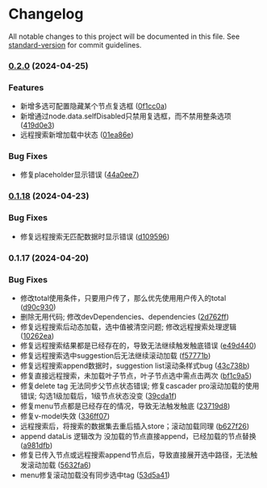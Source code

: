 # Changelog

All notable changes to this project will be documented in this file. See [standard-version](https://github.com/conventional-changelog/standard-version) for commit guidelines.

### [0.2.0](https://github.com/jyj1202/vue-lazy-cascader/compare/v0.1.18...v0.1.19) (2024-04-25)


### Features

* 新增多选可配置隐藏某个节点复选框 ([0f1cc0a](https://github.com/jyj1202/vue-lazy-cascader/commit/0f1cc0a979140c653be51b0a846426158e12f7b7))
* 新增通过node.data.selfDisabled只禁用复选框，而不禁用整条选项 ([419d0e3](https://github.com/jyj1202/vue-lazy-cascader/commit/419d0e3e3d3db18472148bf9abdb9c8af8c61217))
* 远程搜索新增加载中状态 ([01ea86e](https://github.com/jyj1202/vue-lazy-cascader/commit/01ea86e300987a1936b1339b02f523b054c06778))


### Bug Fixes

* 修复placeholder显示错误 ([44a0ee7](https://github.com/jyj1202/vue-lazy-cascader/commit/44a0ee7ed9aade27556fab5cc646c27d1769d738))

### [0.1.18](https://github.com/jyj1202/vue-lazy-cascader/compare/v0.1.17...v0.1.18) (2024-04-23)


### Bug Fixes

* 修复远程搜索无匹配数据时显示错误 ([d109596](https://github.com/jyj1202/vue-lazy-cascader/commit/d109596b6fa8299bdd3c0419246682f2e4d787fd))

### 0.1.17 (2024-04-20)


### Bug Fixes

*  修改total使用条件，只要用户传了，那么优先使用用户传入的total ([d90c930](https://github.com/jyj1202/vue-lazy-cascader/commit/d90c9308ed22599bb5a37f00c5f287eb16a5f7a8))
* 删除无用代码; 修改devDependencies、dependencies ([2d762ff](https://github.com/jyj1202/vue-lazy-cascader/commit/2d762ff2c8ec018ad90dc928313acaafd5068f55))
* 修复远程搜索后动态加载，选中值被清空问题; 修改远程搜索处理逻辑 ([10262ea](https://github.com/jyj1202/vue-lazy-cascader/commit/10262ea8491d0bf54b70fd9c7f1c868265d1f14a))
* 修复远程搜索结果都是已经存在的，导致无法继续触发触底错误 ([e49d440](https://github.com/jyj1202/vue-lazy-cascader/commit/e49d440b6639649739eccefa39c02ab2fe67a417))
* 修复远程搜索选中suggestion后无法继续滚动加载 ([f57771b](https://github.com/jyj1202/vue-lazy-cascader/commit/f57771b0b44faa84ccca6c8afc397072c5bb666b))
* 修复远程搜索append数据时，suggestion list滚动条样式bug ([43c738b](https://github.com/jyj1202/vue-lazy-cascader/commit/43c738be2b1489e9f54ec318afecd861c2c0aad4))
* 修复直接远程搜索，未加载叶子节点，叶子节点选中需点击两次 ([bf1c9a5](https://github.com/jyj1202/vue-lazy-cascader/commit/bf1c9a59dbc81e1fece2185b90b031a52681a0b7))
* 修复delete tag 无法同步父节点状态错误; 修复cascader pro滚动加载的使用错误; 勾选1级加载后，1级节点状态没变 ([39cda1f](https://github.com/jyj1202/vue-lazy-cascader/commit/39cda1f5d00b31d2e4888b2bea8edf67364bc2bb))
* 修复menu节点都是已经存在的情况，导致无法触发触底 ([23719d8](https://github.com/jyj1202/vue-lazy-cascader/commit/23719d8b3548407d976e33b336c31e6e76e5cb3e))
* 修复v-model失效 ([336ff07](https://github.com/jyj1202/vue-lazy-cascader/commit/336ff07a20f6a0fbf7cfcc2cafe60c9f2b5d5a9d))
* 远程搜索后，将搜索的数据集去重后插入store；滚动加载同理 ([b627f26](https://github.com/jyj1202/vue-lazy-cascader/commit/b627f262fe74db412c7bb55f260ad83ca0236fce))
* append dataLis 逻辑改为 没加载的节点直接append，已经加载的节点替换 ([a981dfb](https://github.com/jyj1202/vue-lazy-cascader/commit/a981dfbd6d5095167c739b4ff39445bcd63323cd))
* 修复已传入节点或远程搜索append节点后，导致直接展开选中路径，无法触发滚动加载 ([5632fa6](https://github.com/jyj1202/vue-lazy-cascader/commit/5632fa647ffa4e60ddf3974c0dddff98bb088d34))
* menu修复滚动加载没有同步选中tag ([53d5a41](https://github.com/jyj1202/vue-lazy-cascader/commit/53d5a410d247c49c4ba52d54c07ca5425fae6de5))
